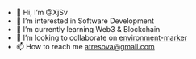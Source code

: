 - 👋 Hi, I’m @XjSv
- 👀 I’m interested in Software Development
- 🌱 I’m currently learning Web3 & Blockchain
- 💞️ I’m looking to collaborate on [environment-marker](https://github.com/XjSv/environment-marker)
- 📫 How to reach me atresova@gmail.com

<!---
XjSv/XjSv is a ✨ special ✨ repository because its `README.md` (this file) appears on your GitHub profile.
You can click the Preview link to take a look at your changes.
--->
